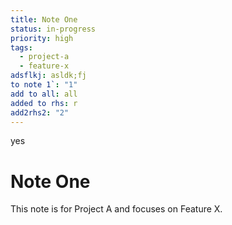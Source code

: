 ```yaml
---
title: Note One
status: in-progress
priority: high
tags:
  - project-a
  - feature-x
adsflkj: asldk;fj
to note 1`: "1"
add to all: all
added to rhs: r
add2rhs2: "2"
---
```

yes 
# Note One

This note is for Project A and focuses on Feature X.
